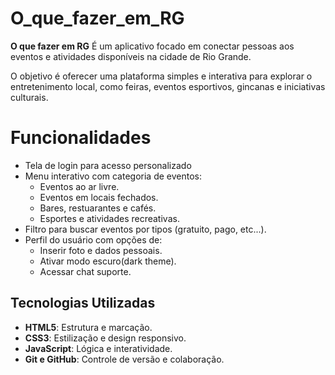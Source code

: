 # O_que_fazer_em_RG
 **O que fazer em RG**
É um aplicativo focado em conectar pessoas aos eventos e atividades disponíveis na cidade de Rio Grande. 

O objetivo é oferecer uma plataforma simples e interativa para explorar o entretenimento local, como feiras, eventos esportivos, gincanas e iniciativas culturais.

# Funcionalidades

- Tela de login para acesso personalizado
- Menu interativo com categoria de eventos:
    - Eventos ao ar livre.
    - Eventos em locais fechados.
    - Bares, restuarantes e cafés.
    - Esportes e atividades recreativas.
- Filtro para buscar eventos por tipos (gratuito, pago, etc...).
- Perfil do usuário com opções de:
    - Inserir foto e dados pessoais.
    - Ativar modo escuro(dark theme).
    - Acessar chat suporte.

## Tecnologias Utilizadas

- **HTML5**: Estrutura e marcação.
- **CSS3**: Estilização e design responsivo.
- **JavaScript**: Lógica e interatividade.
- **Git e GitHub**: Controle de versão e colaboração.

